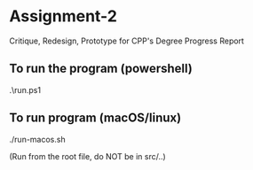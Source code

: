 # Assignment-2
Critique, Redesign, Prototype for CPP's Degree Progress Report 

## To run the program (powershell)
.\run.ps1

## To run program (macOS/linux)
./run-macos.sh


(Run from the root file, do NOT be in src/..)
